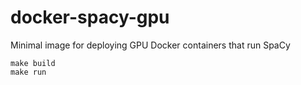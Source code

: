 # docker-spacy-gpu
Minimal image for deploying GPU Docker containers that run SpaCy

```
make build
make run
```
